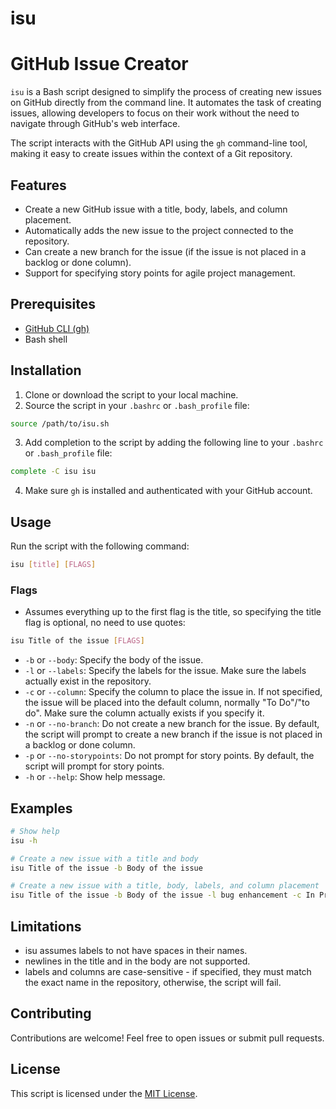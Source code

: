 # isu

# GitHub Issue Creator


`isu` is a Bash script designed to simplify the process of creating new issues on GitHub directly from the command line. It automates the task of creating issues, allowing developers to focus on their work without the need to navigate through GitHub's web interface.

The script interacts with the GitHub API using the `gh` command-line tool, making it easy to create issues within the context of a Git repository.

## Features

- Create a new GitHub issue with a title, body, labels, and column placement.
- Automatically adds the new issue to the project connected to the repository.
- Can create a new branch for the issue (if the issue is not placed in a backlog or done column).
- Support for specifying story points for agile project management.

## Prerequisites

- [GitHub CLI (gh)](https://cli.github.com/)
- Bash shell


## Installation

1. Clone or download the script to your local machine.
2. Source the script in your `.bashrc` or `.bash_profile` file:

```bash
source /path/to/isu.sh
```
3. Add completion to the script by adding the following line to your `.bashrc` or `.bash_profile` file:

```bash
complete -C isu isu
```
4. Make sure `gh` is installed and authenticated with your GitHub account.


## Usage

Run the script with the following command:

```bash
isu [title] [FLAGS]
```

### Flags

- Assumes everything up to the first flag is the title, so specifying the title flag is optional, no need to use quotes:
```bash
isu Title of the issue [FLAGS]
```
- `-b` or `--body`: Specify the body of the issue.
- `-l` or `--labels`: Specify the labels for the issue. Make sure the labels actually exist in the repository.
- `-c` or `--column`: Specify the column to place the issue in. If not specified, the issue will be placed into the default column, normally "To Do"/"to do". Make sure the column actually exists if you specify it.
- `-n` or `--no-branch`: Do not create a new branch for the issue. By default, the script will prompt to create a new branch if the issue is not placed in a backlog or done column.
- `-p` or `--no-storypoints`: Do not prompt for story points. By default, the script will prompt for story points.
- `-h` or `--help`: Show help message.


## Examples

```bash
# Show help
isu -h

# Create a new issue with a title and body
isu Title of the issue -b Body of the issue

# Create a new issue with a title, body, labels, and column placement
isu Title of the issue -b Body of the issue -l bug enhancement -c In Progress
```

## Limitations
- isu assumes labels to not have spaces in their names.
- newlines in the title and in the body are not supported.
- labels and columns are case-sensitive - if specified, they must match the exact name in the repository, otherwise, the script will fail.

## Contributing

Contributions are welcome! Feel free to open issues or submit pull requests.

## License

This script is licensed under the [MIT License](LICENSE).
```


